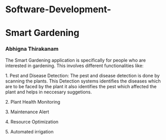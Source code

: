 # Software-Development-
<h1>Smart Gardening</h1>
<h3><b>Abhigna Thirakanam</b></h3>
<p>The Smart Gardening application is specifically for people who are interested in gardening. This involves different functionalities like:</p>
<p>1. Pest and Disease Detection: The pest and disease detection is done by scanning the plants. This Detection systems identifies the diseases which are to be faced by the plant it also identifies the pest which affected the plant and helps in neccesary suggetions.</p>
<p>2. Plant Health Monitoring</p>
<p>3. Maintenance Alert</p>
<p>4. Resource Optimization</p>
<p>5. Automated irrigation</p>

